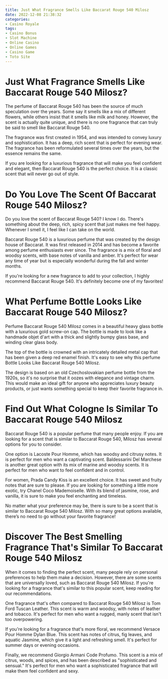 ```yaml
---
title: Just What Fragrance Smells Like Baccarat Rouge 540 Milosz
date: 2022-12-08 21:38:32
categories:
- Casino Royale
tags:
- Casino Bonus
- Slot Machine
- Online Casino
- Online Games
- Casino Game
- Toto Site
---
```



#  Just What Fragrance Smells Like Baccarat Rouge 540 Milosz?

The perfume of Baccarat Rouge 540 has been the source of much speculation over the years. Some say it smells like a mix of different flowers, while others insist that it smells like milk and honey. However, the scent is actually quite unique, and there is no one fragrance that can truly be said to smell like Baccarat Rouge 540.

The fragrance was first created in 1954, and was intended to convey luxury and sophistication. It has a deep, rich scent that is perfect for evening wear. The fragrance has been reformulated several times over the years, but the essence remains the same.

If you are looking for a luxurious fragrance that will make you feel confident and elegant, then Baccarat Rouge 540 is the perfect choice. It is a classic scent that will never go out of style.

#  Do You Love The Scent Of Baccarat Rouge 540 Milosz?

Do you love the scent of Baccarat Rouge 540? I know I do. There's something about the deep, rich, spicy scent that just makes me feel happy. Whenever I smell it, I feel like I can take on the world.

Baccarat Rouge 540 is a luxurious perfume that was created by the design house of Baccarat. It was first released in 2014 and has become a favorite among perfume enthusiasts ever since. The fragrance is a mix of floral and woodsy scents, with base notes of vanilla and amber. It's perfect for wear any time of year but is especially wonderful during the fall and winter months.

If you're looking for a new fragrance to add to your collection, I highly recommend Baccarat Rouge 540. It's definitely become one of my favorites!

#  What Perfume Bottle Looks Like Baccarat Rouge 540 Milosz?

Perfume Baccarat Rouge 540 Milosz comes in a beautiful heavy glass bottle with a luxurious gold screw-on cap. The bottle is made to look like a handmade objet d'art with a thick and slightly bumpy glass base, and winding clear glass body. 

The top of the bottle is crowned with an intricately detailed metal cap that has been given a deep red enamel finish. It's easy to see why this perfume Bottle Looks Like Baccarat Rouge 540 Milosz. 

The design is based on an old Czechoslovakian perfume bottle from the 1920s, so it's no surprise that it oozes with elegance and vintage charm. This would make an ideal gift for anyone who appreciates luxury beauty products, or just wants something special to keep their favorite fragrance in.

#  Find Out What Cologne Is Similar To Baccarat Rouge 540 Milosz

Baccarat Rouge 540 is a popular perfume that many people enjoy. If you are looking for a scent that is similar to Baccarat Rouge 540, Milosz has several options for you to consider.

One option is Lacoste Pour Homme, which has woodsy and citrusy notes. It is perfect for men who want a captivating scent. Baldessarini Del Marchese is another great option with its mix of marine and woodsy scents. It is perfect for men who want to feel confident and in control.

For women, Prada Candy Kiss is an excellent choice. It has sweet and fruity notes that are sure to please. If you are looking for something a little more exotic, try Chanel Coco Mademoiselle. With its blend of jasmine, rose, and vanilla, it is sure to make you feel enchanting and timeless.

No matter what your preference may be, there is sure to be a scent that is similar to Baccarat Rouge 540 Milosz. With so many great options available, there’s no need to go without your favorite fragrance!

#  Discover The Best Smelling Fragrance That's Similar To Baccarat Rouge 540 Milosz

When it comes to finding the perfect scent, many people rely on personal preferences to help them make a decision. However, there are some scents that are universally loved, such as Baccarat Rouge 540 Milosz. If you're looking for a fragrance that's similar to this popular scent, keep reading for our recommendations.

One fragrance that's often compared to Baccarat Rouge 540 Milosz is Tom Ford Tuscan Leather. This scent is warm and woodsy, with notes of leather and tobacco. It's perfect for men who want a rugged, manly scent that isn't too overpowering.

If you're looking for a fragrance that's more floral, we recommend Versace Pour Homme Dylan Blue. This scent has notes of citrus, fig leaves, and aquatic Jasmine, which give it a light and refreshing smell. It's perfect for summer days or evening occasions.

Finally, we recommend Giorgio Armani Code Profumo. This scent is a mix of citrus, woods, and spices, and has been described as "sophisticated and sensual." It's perfect for men who want a sophisticated fragrance that will make them feel confident and sexy.